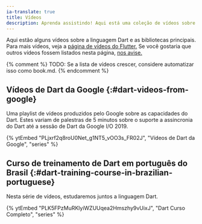 ```yaml
---
ia-translate: true
title: Vídeos
description: Aprenda assistindo! Aqui está uma coleção de vídeos sobre Dart.
---
```


Aqui estão alguns vídeos sobre a linguagem Dart e as bibliotecas principais.
Para mais vídeos, veja a [página de vídeos do Flutter.]({{site.flutter-docs}}/resources/videos)
Se você gostaria que outros vídeos fossem listados nesta página,
[nos avise.]({{site.repo.this}}/issues)

{% comment %}
TODO: Se a lista de vídeos crescer, considere automatizar isso como book.md.
{% endcomment %}

## Vídeos de Dart da Google {:#dart-videos-from-google}

Uma playlist de vídeos produzidos pelo Google sobre as capacidades do Dart.
Estes variam de palestras de 5 minutos sobre o suporte a assincronia do Dart
até a sessão de Dart da Google I/O 2019.

{% ytEmbed "PLjxrf2q8roU0Net_g1NT5_vOO3s_FR02J", "Vídeos de Dart da Google", "series" %}

## Curso de treinamento de Dart em português do Brasil {:#dart-training-course-in-brazilian-portuguese}

Nesta série de vídeos, estudaremos juntos a linguagem Dart.

{% ytEmbed "PLK5FPzMuRKlyiWZUUqea2Hmszhy9vUixJ", "Dart Curso Completo", "series" %}
